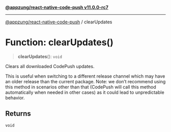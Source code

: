 [**@appzung/react-native-code-push v11.0.0-rc7**](../README.md)

---

[@appzung/react-native-code-push](../README.md) / clearUpdates

# Function: clearUpdates()

> **clearUpdates**(): `void`

Clears all downloaded CodePush updates.

This is useful when switching to a different release channel which may have an older release than the current package.
Note: we don’t recommend using this method in scenarios other than that (CodePush will call
this method automatically when needed in other cases) as it could lead to unpredictable behavior.

## Returns

`void`
